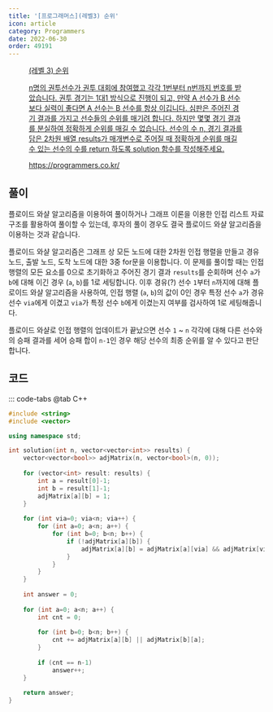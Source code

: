 ```yaml
---
title: '[프로그래머스](레벨3) 순위'
icon: article
category: Programmers
date: 2022-06-30
order: 49191
---
```


<figure class="opengraph"><a href="https://programmers.co.kr/learn/courses/30/lessons/49191" data-source-url="https://programmers.co.kr/learn/courses/30/lessons/49191">
<div class="og-image" style="background-image: url('https://drive.google.com/uc?export=view&id=1J7HqHQeh0rWbRtmHtU9-1E36gTRhJX8N');"></div>
<div class="og-text">
<p class="og-title">(레벨 3) 순위</p>
<p class="og-desc">n명의 권투선수가 권투 대회에 참여했고 각각 1번부터 n번까지 번호를 받았습니다. 권투 경기는 1대1 방식으로 진행이 되고, 만약 A 선수가 B 선수보다 실력이 좋다면 A 선수는 B 선수를 항상 이깁니다. 심판은 주어진 경기 결과를 가지고 선수들의 순위를 매기려 합니다. 하지만 몇몇 경기 결과를 분실하여 정확하게 순위를 매길 수 없습니다.
선수의 수 n, 경기 결과를 담은 2차원 배열 results가 매개변수로 주어질 때 정확하게 순위를 매길 수 있는 선수의 수를 return 하도록 solution 함수를 작성해주세요.</p>
<p class="og-host">https://programmers.co.kr/</p></div></a></figure>

## 풀이
플로이드 와샬 알고리즘을 이용하여 풀이하거나 그래프 이론을 이용한 인접 리스트 자료구조를 활용하여 풀이할 수 있는데, 후자의 풀이 경우도 결국 플로이드 와샬 알고리즘을 이용하는 것과 같습니다.

플로이드 와샬 알고리즘은 그래프 상 모든 노드에 대한 2차원 인접 행렬을 만들고 경유 노드, 출발 노드, 도착 노드에 대한 3중 for문을 이용합니다. 이 문제를 풀이할 때는 인접 행렬의 모든 요소를 0으로 초기화하고 주어진 경기 결과 `results`를 순회하며 선수 `a`가 `b`에 대해 이긴 경우 (`a`, `b`)를 1로 세팅합니다. 이후 경유(?) 선수 `1`부터 `n`까지에 대해 플로이드 와샬 알고리즘을 사용하여, 인접 행렬 (`a`, `b`)의 값이 0인 경우 특정 선수 `a`가 경유 선수 `via`에게 이겼고 `via`가 특정 선수 `b`에게 이겼는지 여부를 검사하여 1로 세팅해줍니다.

플로이드 와샬로 인접 행렬의 업데이트가 끝났으면 선수 `1` ~ `n` 각각에 대해 다른 선수와의 승패 결과를 세어 승패 합이 `n-1`인 경우 해당 선수의 최종 순위를 알 수 있다고 판단합니다.

## 코드
::: code-tabs
@tab C++
```cpp
#include <string>
#include <vector>

using namespace std;

int solution(int n, vector<vector<int>> results) {
    vector<vector<bool>> adjMatrix(n, vector<bool>(n, 0));
    
    for (vector<int> result: results) {
        int a = result[0]-1;
        int b = result[1]-1;
        adjMatrix[a][b] = 1;
    }
    
    for (int via=0; via<n; via++) {
        for (int a=0; a<n; a++) {
            for (int b=0; b<n; b++) {
                if (!adjMatrix[a][b]) {
                    adjMatrix[a][b] = adjMatrix[a][via] && adjMatrix[via][b];
                }
            }
        }
    }
    
    int answer = 0;
    
    for (int a=0; a<n; a++) {
        int cnt = 0;
        
        for (int b=0; b<n; b++) {
            cnt += adjMatrix[a][b] || adjMatrix[b][a];
        }
        
        if (cnt == n-1)
            answer++;
    }
    
    return answer;
}
```
